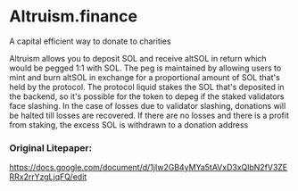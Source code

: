 # Altruism.finance
A capital efficient way to donate to charities

Altruism allows you to deposit SOL and receive altSOL in return which would be pegged 1:1 with SOL.
The peg is maintained by allowing users to mint and burn altSOL in exchange for a proportional amount of SOL that's held
by the protocol. The protocol liquid stakes the SOL that's deposited in the backend, so it's possible for the token to depeg if the
staked validators face slashing. In the case of losses due to validator slashing, donations will be halted till losses are recovered.
If there are no losses and there is a profit from staking, the excess SOL is withdrawn to a donation address


### Original Litepaper:
https://docs.google.com/document/d/1jIw2GB4yMYa5tAVxD3xQlbN2fV3ZERRx2rrYzgLjqFQ/edit